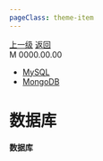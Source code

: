 ```yaml
---
pageClass: theme-item
---
```

<div class="extend-header">
    <div class="info">
        <div class="record">
            <a class="back" href="./">上一级</a>
            <a class="back" href="./">返回</a>
        </div>        
        <div class="mini">
            <span>M 0000.00.00</span>
        </div>
    </div>
    <div class="content"><div class="custom-block children"><ul><li><a href="/database/mysql">MySQL</a></li><li><a href="/database/mongodb">MongoDB</a></li></ul></div></div>
</div>
<div class="content-header">
<h1>数据库</h1><strong>数据库</strong>
</div>

